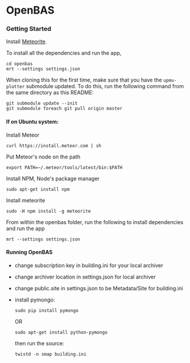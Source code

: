 OpenBAS
===============

### Getting Started

Install [Meteorite](http://atmospherejs.com/docs/installing).

To install all the dependencies and run the app,

```
cd openbas
mrt --settings settings.json
```

When cloning this for the first time, make sure that you have the `upmu-plotter` submodule updated. To do this,
run the following command from the same directory as this README:

```
git submodule update --init
git submodule foreach git pull origin master
```

#### If on Ubuntu system:

Install Meteor

```
curl https://install.meteor.com | sh
```

Put Meteor's node on the path
```
export PATH=~/.meteor/tools/latest/bin:$PATH
```

Install NPM, Node's package manager
```
sudo apt-get install npm
```

Install meteorite

```
sudo -H npm install -g meteorite
```

From within the openbas folder, run the following to install dependencies
and run the app

```
mrt --settings settings.json
```


#### Running OpenBAS

* change subscription key in building.ini for your local archiver
* change archiver location in settings.json for local archiver
* change public.site in settings.json to be Metadata/Site for building.ini
* install pymongo:
  ```
  sudo pip install pymongo
  ```
  OR
  ```
  sudo apt-get install python-pymongo
  ```

  then run the source:

  ```
  twistd -n smap building.ini
  ```
